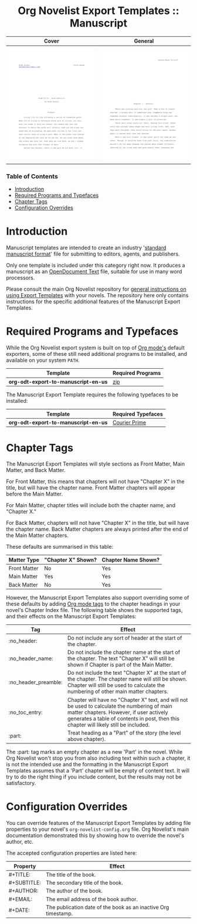 <div align="center">

# Org Novelist Export Templates :: Manuscript

</div>

| Cover                                  | General                                |
|----------------------------------------|----------------------------------------|
| ![Manuscript ODT Cover](ODT-Cover.png) | ![Manuscript ODT Style](ODT-style.png) |


### Table of Contents
- [Introduction](#introduction)
- [Required Programs and Typefaces](#required-programs-and-typefaces)
- [Chapter Tags](#chapter-tags)
- [Configuration Overrides](#configuration-overrides)


# Introduction
Manuscript templates are intended to create an industry '[standard manuscript format](https://en.wikipedia.org/wiki/Standard_manuscript_format)' file for submitting to editors, agents, and publishers.

Only one template is included under this category right now. It produces a manuscript as an [OpenDocument Text](https://en.wikipedia.org/wiki/OpenDocument) file, suitable for use in many word processors.

Please consult the main Org Novelist repository for [general instructions on using Export Templates](https://github.com/sympodius/org-novelist#exporting) with your novels. The repository here only contains instructions for the specific additional features of the Manuscript Export Templates.


# Required Programs and Typefaces
While the Org Novelist export system is built on top of [Org mode's](https://orgmode.org/) default exporters, some of these still need additional programs to be installed, and available on your system `PATH`.

| Template                               | Required Programs                                      |
|----------------------------------------|--------------------------------------------------------|
| **org-odt-export-to-manuscript-en-us** | [zip](https://en.wikipedia.org/wiki/ZIP_(file_format)) |

The Manuscript Export Template requires the following typefaces to be installed:

| Template                               | Required Typefaces                                               |
|----------------------------------------|------------------------------------------------------------------|
| **org-odt-export-to-manuscript-en-us** | [Courier Prime](https://fonts.google.com/specimen/Courier+Prime) |


# Chapter Tags
The Manuscript Export Templates will style sections as Front Matter, Main Matter, and Back Matter. 

For Front Matter, this means that chapters will not have "Chapter X" in the title, but will have the chapter name. Front Matter chapters will appear before the Main Matter.

For Main Matter, chapter titles will include both the chapter name, and "Chapter X."

For Back Matter, chapters will not have "Chapter X" in the title, but will have the chapter name. Back Matter chapters are always printed after the end of the Main Matter chapters.

These defaults are summarised in this table:

| Matter Type  | "Chapter X" Shown? | Chapter Name Shown? |
|--------------|--------------------|---------------------|
| Front Matter | No                 | Yes                 |
| Main Matter  | Yes                | Yes                 |
| Back Matter  | No                 | Yes                 |

However, the Manuscript Export Templates also support overriding some of these defaults by adding [Org mode tags](https://orgmode.org/manual/Tags.html) to the chapter headings in your novel's Chapter Index file. The following table shows the supported tags, and their effects on the Manuscript Export Templates:

| Tag                    | Effect                                                                                                                                                                                      |
|------------------------|---------------------------------------------------------------------------------------------------------------------------------------------------------------------------------------------|
| :no\_header:           | Do not include any sort of header at the start of the chapter.                                                                                                                              |
| :no\_header\_name:     | Do not include the chapter name at the start of the chapter. The text "Chapter X" will still be shown if Chapter is part of the Main Matter.                                                |
| :no\_header\_preamble: | Do not include the text "Chapter X" at the start of the chapter. The chapter name will still be shown. Chapter will still be used to calculate the numbering of other main matter chapters. |
| :no\_toc\_entry:       | Chapter will have no "Chapter X" text, and will not be used to calculate the numbering of main matter chapters. However, if user actively generates a table of contents in post, then this chapter will likely still be included.                            |
| :part:                 | Treat heading as a "Part" of the story (the level above chapter).                                                                                                                           |

The :part: tag marks an empty chapter as a new 'Part' in the novel. While Org Novelist won't stop you from also including text within such a chapter, it is not the intended use and the formatting in the Manuscript Export Templates assumes that a 'Part' chapter will be empty of content text. It will try to do the right thing if you include content, but the results may not be satisfactory.


# Configuration Overrides
You can override features of the Manuscript Export Templates by adding file properties to your novel's `org-novelist-config.org` file. Org Novelist's main documentation demonstrated this by showing how to override the novel's author, etc.

The accepted configuration properties are listed here:

| Property    | Effect                                                         |
|-------------|----------------------------------------------------------------|
| #+TITLE:    | The title of the book.                                         |
| #+SUBTITLE: | The secondary title of the book.                               |
| #+AUTHOR:   | The author of the book.                                        |
| #+EMAIL:    | The email address of the book author.                          |
| #+DATE:     | The publication date of the book as an inactive Org timestamp. |
